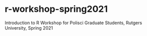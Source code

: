 # r-workshop-spring2021
Introduction to R Workshop for Polisci Graduate Students, Rutgers University, Spring 2021
